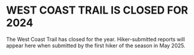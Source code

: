 # WEST COAST TRAIL IS CLOSED FOR 2024
The West Coast Trail has closed for the year. Hiker-submitted reports will appear here when submitted by the first hiker of the season in May 2025.

